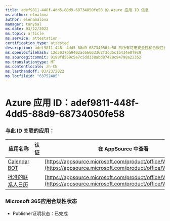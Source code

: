 ```yaml
---
title: adef9811-448f-4dd5-88d9-68734050fe58 的 Azure 应用 ID 信息
ms.author: elmalova
author: elenamalova
manager: tonybal
ms.date: 03/22/2022
ms.topic: article
ms.service: attestation
certification_type: attested
description: adef9811-448f-4dd5-88d9-68734050fe58 的所有可用安全性和合规性信息。
ms.openlocfilehash: 12d5037ba9402ac66663362f3cd5c1b434e8f9c9
ms.sourcegitcommit: 9199fd569c5e7c5dd338abd87428c94798a22352
ms.translationtype: MT
ms.contentlocale: zh-CN
ms.lasthandoff: 03/23/2022
ms.locfileid: "63752405"
---
```

# <a name="azure-app-id-adef9811-448f-4dd5-88d9-68734050fe58"></a>Azure 应用 ID：adef9811-448f-4dd5-88d9-68734050fe58


### <a name="apps-associated-with-this-id"></a>与此 ID 关联的应用：
| **应用名称** | **认证** | **在 AppSource 中查看** |
|--------------|---------------|-----------------------|
| [Calendar BOT](../forward/WA104381271.md) |  | [https://appsource.microsoft.com/product/office/WA104381271](https://appsource.microsoft.com/product/office/WA104381271) |
| [批准的联系人日历](../forward/WA104380294.md) |  | [https://appsource.microsoft.com/product/office/WA104380294](https://appsource.microsoft.com/product/office/WA104380294) |

### <a name="microsoft-365-app-compliance-status"></a>Microsoft 365应用合规性状态
- Publisher证明状态：已完成
